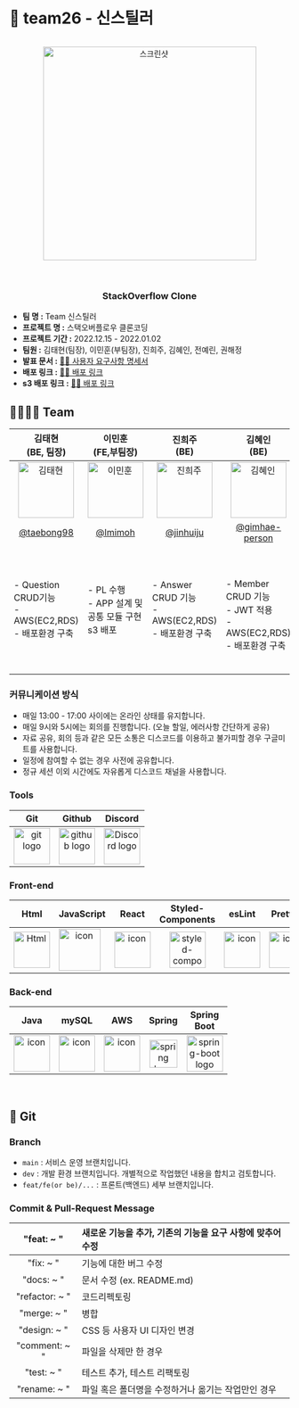 <h1> 🎥 team26 - 신스틸러 </h1>
<div  align="center">
  <img width="40%" src=" " alt="">
</div>
<p align="center">
  <img width="383" alt="스크린샷" src="https://user-images.githubusercontent.com/109403559/210197169-d2ebddb1-9ba5-4999-b759-63ce4349bc65.png"/>
</p>
</br>
<h3 align="center"> StackOverflow Clone </h3>



- **팀 명 :**  Team 신스틸러
- **프로젝트 명 :** 스택오버플로우 클론코딩
- **프로젝트 기간 :** 2022.12.15 - 2022.01.02
- **팀원 :** 김태현(팀장), 이민훈(부팀장), 진희주, 김혜인, 전예린, 권해정
- **발표 문서 :** [💁🏻 사용자 요구사항 명세서 ](https://docs.google.com/spreadsheets/d/168JUeKaabCkAvCFBatJvYupZNaH3dFTM/edit?usp=sharing&ouid=109413448814502923968&rtpof=true&sd=true)
- **배포 링크 :** [💁🏻 배포 링크 ](http://43.200.68.32:8080/swagger-ui.html/)
- **s3 배포 링크 :** [💁🏻 배포 링크 ](http://pre26.s3-website.ap-northeast-2.amazonaws.com/)



## 👨‍👩‍👧‍👦 Team
| 김태현<br>(BE, 팀장) | 이민훈<br>(FE,부팀장) | 진희주<br>(BE) | 김혜인<br>(BE) | 전예린<br>(FE) | 권해정<br>(FE) |
| :---: | :---: | :---: | :---: | :---: | :---: |
| <img alt="김태현" src="https://user-images.githubusercontent.com/96982575/210198376-8791b7b8-ceda-4248-a8b9-e820d7a68966.jpg" height="100" width="100"> | <img alt="이민훈" src="https://user-images.githubusercontent.com/96982575/210198509-d3b3be53-0542-4f01-9b4b-a34d5f4251de.jpg" height="100" width="100"> | <img alt="진희주" src="https://user-images.githubusercontent.com/96982575/210198379-c536d038-bf25-4bce-bd67-1e057626bddf.jpg" height="100" width="100"> | <img alt="김혜인" src="https://user-images.githubusercontent.com/96982575/210198512-645a7014-5d90-4f4d-83d8-ac644aa4c05c.png" height="100" width="100"> | <img alt="전예린" src="https://user-images.githubusercontent.com/96982575/210198515-b8223c5b-e652-42e9-92f5-08dba32fb832.jpeg" height="100" width="100"> | <img alt="권해정" src="https://user-images.githubusercontent.com/109403559/210201071-ac78b5fd-19a5-42ab-830d-b8ab56558209.jpg" height="100" width="100">
| [@taebong98](https://github.com/Gwanghyun-Jeon) |    [@lmimoh](https://github.com/lmimoh) | [@jinhuiju](https://github.com/CHOHYUNHWA) | [@gimhae-person](https://github.com/EstelleYU) | [@sweetyr928](https://github.com/bytenari) | [@dongrri22](https://github.com/bytenari)
|<p align="left">- Question CRUD기능 <br/> - AWS(EC2,RDS) <br/> - 배포환경 구축 </p>|<p align="left">- PL 수행 <br/>- APP 설계 및<br/>공통 모듈 구현 <br/> s3 배포  </p>|<p align="left">- Answer CRUD 기능 <br/>- AWS(EC2,RDS)<br/> - 배포환경 구축 </p>|<p align="left"> <br/>- Member CRUD 기능 <br/> - JWT 적용 <br/>- AWS(EC2,RDS) <br/> - 배포환경 구축 </p>|<p align="left">- 룸 CRUD 기능<br/>- 룸 관련 제한 기능<br/>- 날씨 외부 API</p>|<p align="left">- 질문 전체 조회 기능 구현 <br/> - 질문 상세 조회 기능 구현 <br/> - 답변 등록 기능 구현 <br/> - 투표 기능 구현 </p>|




### 커뮤니케이션 방식
- 매일 13:00 - 17:00 사이에는 온라인 상태를 유지합니다.
- 매일 9시와 5시에는 회의를 진행합니다. (오늘 할일, 에러사항 간단하게 공유)
- 자료 공유, 회의 등과 같은 모든 소통은 디스코드를 이용하고 불가피할 경우 구글미트를 사용합니다. 
- 일정에 참여할 수 없는 경우 사전에 공유합니다.
- 정규 세션 이외 시간에도 자유롭게 디스코드 채널을 사용합니다.




### Tools
| Git | Github | Discord |
| :---: | :---: | :---: |
| <img alt="git logo" src="https://git-scm.com/images/logos/logomark-orange@2x.png" width="65" height="65" > | <img alt="github logo" src="https://github.githubassets.com/images/modules/logos_page/GitHub-Mark.png" width="65" height="65"> | <img alt="Discord logo" src="https://assets-global.website-files.com/6257adef93867e50d84d30e2/62595384e89d1d54d704ece7_3437c10597c1526c3dbd98c737c2bcae.svg" height="65" width="65"> |
### Front-end
| Html | JavaScript | React | Styled-<br>Components | esLint | Prettier |
| :---: | :---: | :---: | :---: | :---: | :---: |
| <img alt="Html" src ="https://upload.wikimedia.org/wikipedia/commons/thumb/6/61/HTML5_logo_and_wordmark.svg/440px-HTML5_logo_and_wordmark.svg.png" width="65" height="65" /> | <div style="display: flex; align-items: flex-start;"><img src="https://techstack-generator.vercel.app/js-icon.svg" alt="icon" width="75" height="75" /></div> | <div style="display: flex; align-items: flex-start;"><img src="https://techstack-generator.vercel.app/react-icon.svg" alt="icon" width="65" height="65" /></div> | <img src="https://styled-components.com/logo.png" alt="styled-components icon" width="65" height="65" /> | <div style="display: flex; align-items: flex-start;"><img src="https://techstack-generator.vercel.app/eslint-icon.svg" alt="icon" width="65" height="65" /></div> | <div style="display: flex; align-items: flex-start;"><img src="https://techstack-generator.vercel.app/prettier-icon.svg" alt="icon" width="65" height="65" /></div> |

### Back-end
| Java | mySQL | AWS | Spring | Spring<br>Boot |
| :---: | :---: | :---: | :---: | :---: |
| <div style="display: flex; align-items: flex-start;"><img src="https://techstack-generator.vercel.app/java-icon.svg" alt="icon" width="65" height="65" /></div> | <div style="display: flex; align-items: flex-start;"><img src="https://techstack-generator.vercel.app/mysql-icon.svg" alt="icon" width="65" height="65" /></div> | <div style="display: flex; align-items: flex-start;"><img src="https://techstack-generator.vercel.app/aws-icon.svg" alt="icon" width="65" height="65" /></div> | <img alt="spring logo" src="https://www.vectorlogo.zone/logos/springio/springio-icon.svg" height="50" width="50" > | <img alt="spring-boot logo" src="https://t1.daumcdn.net/cfile/tistory/27034D4F58E660F616" width="65" height="65" > |
<br/>


## 🌲 Git
### Branch
- `main` : 서비스 운영 브랜치입니다.
- `dev` : 개발 환경 브랜치입니다. 개별적으로 작업했던 내용을 합치고 검토합니다.
- `feat/fe(or be)/...` : 프론트(백엔드) 세부 브랜치입니다.


### Commit & Pull-Request Message
| "feat: ~ " | 새로운 기능을 추가, 기존의 기능을 요구 사항에 맞추어 수정 |
| :---: | :--- |
| "fix: ~ " | 기능에 대한 버그 수정 |
| "docs: ~ " | 문서 수정 (ex. README.md) |
| "refactor: ~ " | 코드리펙토링 |
| "merge: ~ " | 병합 |
| "design: ~ " | CSS 등 사용자 UI 디자인 변경 |
| "comment: ~ " | 파일을 삭제만 한 경우 |
| "test: ~ " | 테스트 추가, 테스트 리팩토링 |
| "rename: ~ " |  파일 혹은 폴더명을 수정하거나 옮기는 작업만인 경우 |


